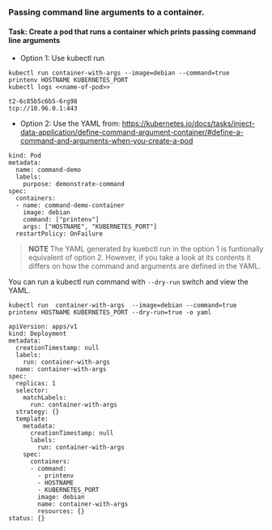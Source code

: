 
### Passing command line arguments to a container.
#### Task: Create a pod that runs a container which prints passing command line arguments 

* Option 1: Use kubectl run 
 ``` 
 kubectl run container-with-args --image=debian --command=true  printenv HOSTNAME KUBERNETES_PORT 
 kubectl logs <<name-of-pod>>

 t2-6c85b5c6b5-6rg98
 tcp://10.96.0.1:443
 ```
* Option 2: Use the YAML from: https://kubernetes.io/docs/tasks/inject-data-application/define-command-argument-container/#define-a-command-and-arguments-when-you-create-a-pod
```apiVersion: v1
kind: Pod
metadata:
  name: command-demo
  labels:
    purpose: demonstrate-command
spec:
  containers:
  - name: command-demo-container
    image: debian
    command: ["printenv"]
    args: ["HOSTNAME", "KUBERNETES_PORT"]
  restartPolicy: OnFailure
  ```
> **NOTE** 
  The YAML generated by kuebctl run in the option 1 is funtionally equivalent of option 2. However, if you take a look at its contents it differs on how the command and arguments are defined in the YAML. 

You can run a kubectl run command with ```--dry-run``` switch and view the YAML. 
```
kubectl run  container-with-args  --image=debian --command=true  printenv HOSTNAME KUBERNETES_PORT --dry-run=true -o yaml

apiVersion: apps/v1
kind: Deployment
metadata:
  creationTimestamp: null
  labels:
    run: container-with-args
  name: container-with-args
spec:
  replicas: 1
  selector:
    matchLabels:
      run: container-with-args
  strategy: {}
  template:
    metadata:
      creationTimestamp: null
      labels:
        run: container-with-args
    spec:
      containers:
      - command:
        - printenv
        - HOSTNAME
        - KUBERNETES_PORT
        image: debian
        name: container-with-args
        resources: {}
status: {}
```
    
